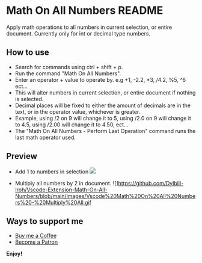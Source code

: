 # Math On All Numbers README
Apply math operations to all numbers in current selection, or entire document. Currently only for int or decimal type numbers.

## How to use
- Search for commands using ctrl + shift + p.
- Run the command "Math On All Numbers".
- Enter an operator + value to operate by. e.g +1, -2.2, *3, /4.2, %5, ^6 ect...
- This will alter numbers in current selection, or entire document if nothing is selected.
- Decimal places will be fixed to either the amount of decimals are in the text, or in the operator value, whichever is greater. 
- Example, using /2 on 9 will change it to 5, using /2.0 on 9 will change it to 4.5, using /2.00 will change it to 4.50, ect...
- The "Math On All Numbers - Perform Last Operation" command runs the last math operator used. 

## Preview
- Add 1 to numbers in selection
  ![](https://github.com/Dylbill-Iroh/Vscode-Extension-Math-On-All-Numbers/blob/main/images/Vscode%20Math%20On%20All%20Numbers%20-%20Add.gif)

- Multiply all numbers by 2 in document.
   ![]https://github.com/Dylbill-Iroh/Vscode-Extension-Math-On-All-Numbers/blob/main/images/Vscode%20Math%20On%20All%20Numbers%20-%20Multiply%20All.gif
## Ways to support me
- [Buy me a Coffee](https://ko-fi.com/dylbill)
- [Become a Patron](https://www.patreon.com/Dylbill)

**Enjoy!**
